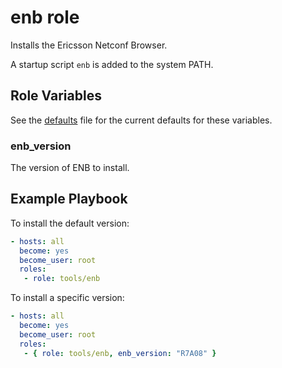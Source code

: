 # enb role

Installs the Ericsson Netconf Browser.

A startup script `enb` is added to the system PATH.

## Role Variables

See the [defaults](defaults/main.yml) file for the current defaults for these variables.

### enb_version

The version of ENB to install.


## Example Playbook

To install the default version:

```yaml
- hosts: all
  become: yes
  become_user: root
  roles:
   - role: tools/enb
```

To install a specific version:

```yaml
- hosts: all
  become: yes
  become_user: root
  roles:
   - { role: tools/enb, enb_version: "R7A08" }
```

